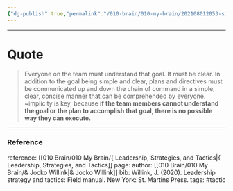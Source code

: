 ```yaml
---
{"dg-publish":true,"permalink":"/010-brain/010-my-brain/202108012053-simple/","created":"2021-08-01T20:53:41.000-04:00","updated":"2025-03-20T01:41:09.734-04:00"}
---
```



---
# Quote

> Everyone on the team must understand that goal. It must be clear. In addition to the goal being simple and clear, plans and directives must be communicated up and down the chain of command in a simple, clear, concise manner that can be comprehended by everyone. ~implicity is key, because **if the team members cannot understand the goal or the plan to accomplish that goal, there is no possible way they can execute.**

---

### Reference
reference: [[010 Brain/010 My Brain/{ Leadership, Strategies, and Tactics\|{ Leadership, Strategies, and Tactics]]
page: 
author: [[010 Brain/010 My Brain/& Jocko Willink\|& Jocko Willink]]
bib: Willink, J. (2020). Leadership strategy and tactics: Field manual. New York: St. Martins Press.
tags: #tactic 